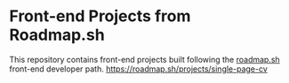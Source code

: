 # Front-end Projects from Roadmap.sh
This repository contains front-end projects built following the [roadmap.sh](https://roadmap.sh/) front-end developer path.
https://roadmap.sh/projects/single-page-cv 
